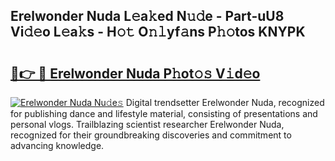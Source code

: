 ## Erelwonder Nuda L𝚎a𝚔ed N𝚞𝚍e - Part-uU8 Vi𝚍𝚎o L𝚎a𝚔s - H𝚘𝚝 O𝚗𝚕yf𝚊ns P𝚑𝚘tos KNYPK

# <h2><a href="http://kf3ypt.oniu.top/?m=Erelwonder+Nuda">🔗👉 🔴 Erelwonder Nuda P𝚑ot𝚘𝚜 V𝚒d𝚎o</a></h2>

[![Erelwonder Nuda Nu𝚍e𝚜](https://i.imgur.com/0qMVB7G.gif)](http://kf3ypt.oniu.top/?m=Erelwonder+Nuda)
Digital trendsetter Erelwonder Nuda, recognized for publishing dance and lifestyle material, consisting of presentations and personal vlogs. Trailblazing scientist researcher Erelwonder Nuda, recognized for their groundbreaking discoveries and commitment to advancing knowledge.  

